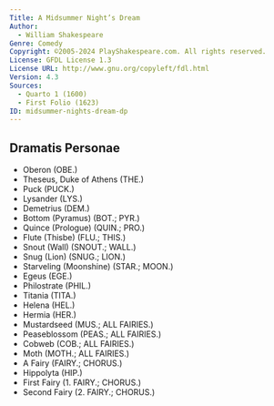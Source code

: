```yaml
---
Title: A Midsummer Night’s Dream
Author: 
  - William Shakespeare
Genre: Comedy
Copyright: ©2005-2024 PlayShakespeare.com. All rights reserved.
License: GFDL License 1.3
License URL: http://www.gnu.org/copyleft/fdl.html
Version: 4.3
Sources:
  - Quarto 1 (1600)
  - First Folio (1623)
ID: midsummer-nights-dream-dp
---
```


## Dramatis Personae


- Oberon (OBE.)
- Theseus, Duke of Athens (THE.)
- Puck (PUCK.)
- Lysander (LYS.)
- Demetrius (DEM.)
- Bottom (Pyramus) (BOT.; PYR.)
- Quince (Prologue) (QUIN.; PRO.)
- Flute (Thisbe) (FLU.; THIS.)
- Snout (Wall) (SNOUT.; WALL.)
- Snug (Lion) (SNUG.; LION.)
- Starveling (Moonshine) (STAR.; MOON.)
- Egeus (EGE.)
- Philostrate (PHIL.)
- Titania (TITA.)
- Helena (HEL.)
- Hermia (HER.)
- Mustardseed (MUS.; ALL FAIRIES.)
- Peaseblossom (PEAS.; ALL FAIRIES.)
- Cobweb (COB.; ALL FAIRIES.)
- Moth (MOTH.; ALL FAIRIES.)
- A Fairy (FAIRY.; CHORUS.)
- Hippolyta (HIP.)
- First Fairy (1. FAIRY.; CHORUS.)
- Second Fairy (2. FAIRY.; CHORUS.)
